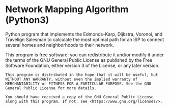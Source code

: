 # Network Mapping Algorithm (Python3)

Python program that implements the Edmonds-Karp, Dijkstra, Voronoi, and Travelign Salesman to calculate the most optimal path for an ISP to connect several homes and neighborhoods to their network.

This program is free software: you can redistribute it and/or modify it under the terms of the GNU General Public License as published by the Free Software Foundation, either version 3 of the License, or any later version.

    This program is distributed in the hope that it will be useful, but WITHOUT ANY WARRANTY; without even the implied warranty of MERCHANTABILITY or FITNESS FOR A PARTICULAR PURPOSE. See the GNU General Public License for more details.

    You should have received a copy of the GNU General Public License along with this program. If not, see <https://www.gnu.org/licenses/>.
